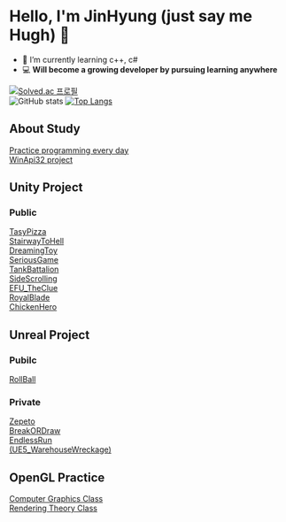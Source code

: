 # Hello, I'm JinHyung (just say me Hugh) 👋
- 🌱 I’m currently learning c++, c#
- 💻 **Will become a growing developer by pursuing learning anywhere**

[![Solved.ac 프로필](http://mazassumnida.wtf/api/generate_badge?boj=wlsgud16)](https://solved.ac/wlsgud16)  
![GitHub stats](https://github-readme-stats.vercel.app/api?username=JinHyung16&show_icons=true&theme=dark)
[![Top Langs](https://github-readme-stats.vercel.app/api/top-langs/?username=JinHyung16&layout=compact)](https://github.com/JinHyung16/github-readme-stats)

## About Study
[Practice programming every day](https://github.com/JinHyung16/Algorithm_Practice)  
[WinApi32 project](https://github.com/JinHyung16/WinApi)

## Unity Project
### Public
[TasyPizza](https://github.com/JinHyung16/unity_TastyPizza)  
[StairwayToHell](https://github.com/JinHyung16/unity_StairwayToHell.git)  
[DreamingToy](https://github.com/JinHyung16/unity_ToyGame.git)  
[SeriousGame](https://github.com/JinHyung16/unity_SeriousGame)  
[TankBattalion](https://github.com/JinHyung16/unity_TankBattalion)  
[SideScrolling](https://github.com/JinHyung16/unity_SideScrolling_Gradius)  
[EFU_TheClue](https://github.com/JinHyung16/unity_EFU_CSI)  
[RoyalBlade](https://github.com/JinHyung16/unity_RoyalBlade)  
[ChickenHero](https://github.com/JinHyung16/unity_ChickenHero)  

## Unreal Project  
### Pubilc  
[RollBall](https://github.com/JinHyung16/UE5_RollBall)  

### Private  
[Zepeto](https://github.com/JinHyung16/Unity_Zepeto.git)  
[BreakORDraw](https://github.com/JinHyung16/unity_BreakORDraw)  
[EndlessRun](https://github.com/JinHyung16/unity_EndlessRun)  
[(UE5_WarehouseWreckage)](https://github.com/JinHyung16/UE5_WarehouseWreckage)

## OpenGL Practice
[Computer Graphics Class](https://github.com/JinHyung16/OpenGL_HomeWork/tree/main/Computer%20Graphics%20Homework)  
[Rendering Theory Class](https://github.com/JinHyung16/OpenGL_HomeWork/tree/main/Rendering%20Theory%20Homework)  
